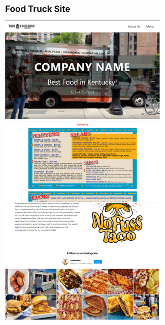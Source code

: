 # Food Truck Site

![Header](./foodSiteHeader.png)
![Menu](./foodSiteMenu.png)
![Social](./foodSiteSocial.png)
